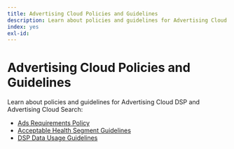 ```yaml
---
title: Advertising Cloud Policies and Guidelines
description: Learn about policies and guidelines for Advertising Cloud DSP and Advertising Cloud Search.
index: yes
exl-id: 
---
```

# Advertising Cloud Policies and Guidelines

Learn about policies and guidelines for Advertising Cloud DSP and Advertising Cloud Search:

* [Ads Requirements Policy](/help/policies/ad-requirements-policy.md)
* [Acceptable Health Segment Guidelines](/help/policies/health-segment-guidelines.md)
* [DSP Data Usage Guidelines](/help/policies/data-usage-guidelines.md)
